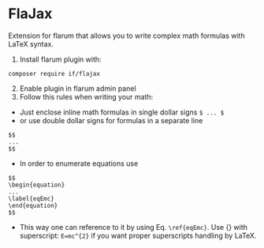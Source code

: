 # FlaJax

Extension for flarum that allows you to write complex math formulas with LaTeX syntax.

1. Install flarum plugin with:
```
composer require if/flajax
```

2. Enable plugin in flarum admin panel
3. Follow this rules when writing your math:

* Just enclose inline math formulas in single dollar signs `$ ... $`
* or use double dollar signs for formulas in a separate line
```
$$
...
$$
```
* In order to enumerate equations use
```
$$
\begin{equation}
...
\label{eqEmc}
\end{equation}
$$
```
* This way one can reference to it by using Eq. `\ref{eqEmc}`.
Use {} with superscript: `E=mc^{2}` if you want proper superscripts handling by LaTeX.
